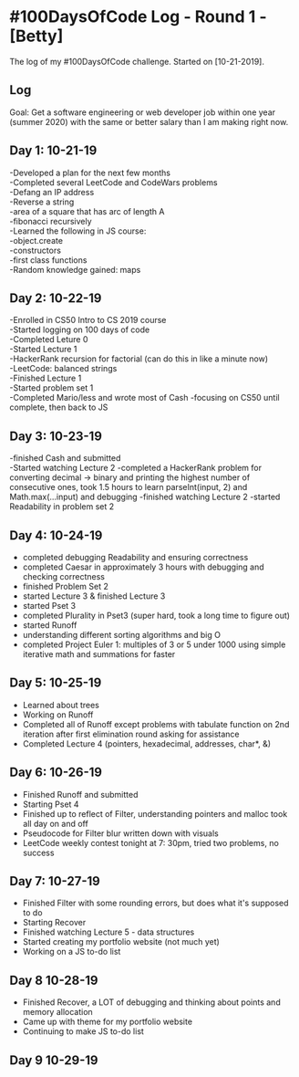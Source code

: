 # #100DaysOfCode Log - Round 1 - [Betty]

The log of my #100DaysOfCode challenge. Started on [10-21-2019].

## Log

Goal: Get a software engineering or web developer job within one year (summer 2020) with the same or better salary than I am making right now.

## Day 1: 10-21-19  
-Developed a plan for the next few months  
-Completed several LeetCode and CodeWars problems   
  -Defang an IP address  
  -Reverse a string  
  -area of a square that has arc of length A  
  -fibonacci recursively  
-Learned the following in JS course:  
  -object.create  
  -constructors  
  -first class functions  
-Random knowledge gained: maps  


## Day 2: 10-22-19  
-Enrolled in CS50 Intro to CS 2019 course  
-Started logging on 100 days of code  
-Completed Leture 0  
-Started Lecture 1  
-HackerRank recursion for factorial (can do this in like a minute now)  
-LeetCode: balanced strings  
-Finished Lecture 1  
-Started problem set 1  
-Completed Mario/less and wrote most of Cash
-focusing on CS50 until complete, then back to JS

## Day 3: 10-23-19
  -finished Cash and submitted  
  -Started watching Lecture 2 
  -completed a HackerRank problem for converting decimal -> binary and printing the highest number of consecutive ones, took 1.5 hours to learn parseInt(input, 2) and Math.max(...input) and debugging
  -finished watching Lecture 2
  -started Readability in problem set 2
  
## Day 4: 10-24-19
  - completed debugging Readability and ensuring correctness
  - completed Caesar in approximately 3 hours with debugging and checking correctness
  - finished Problem Set 2
  - started Lecture 3 & finished Lecture 3
  - started Pset 3
  - completed Plurality in Pset3 (super hard, took a long time to figure out)
  - started Runoff 
  - understanding different sorting algorithms and big O
  - completed Project Euler 1: multiples of 3 or 5 under 1000 using simple iterative math and summations for faster

## Day 5: 10-25-19
  - Learned about trees
  - Working on Runoff
  - Completed all of Runoff except problems with tabulate function on 2nd iteration after first elimination round asking for assistance
  - Completed Lecture 4 (pointers, hexadecimal, addresses, char*, &) 

## Day 6: 10-26-19
  - Finished Runoff and submitted
  - Starting Pset 4
  - Finished up to reflect of Filter, understanding pointers and malloc took all day on and off
  - Pseudocode for Filter blur written down with visuals
  - LeetCode weekly contest tonight at 7: 30pm, tried two problems, no success

## Day 7: 10-27-19
  - Finished Filter with some rounding errors, but does what it's supposed to do
  - Starting  Recover
  - Finished watching Lecture 5 - data structures
  - Started creating my portfolio website (not much yet)
  - Working on a JS to-do list

## Day 8 10-28-19
  - Finished Recover, a LOT of debugging and thinking about points and memory allocation
  - Came up with theme for my portfolio website
  - Continuing to make JS to-do list

## Day 9 10-29-19
